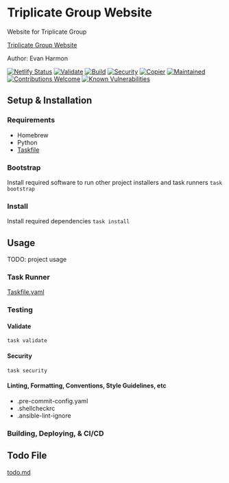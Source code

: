 # Triplicate Group Website

Website for Triplicate Group

[Triplicate Group Website](https://triplicategroup.com)

Author: Evan Harmon

[![Netlify Status](https://api.netlify.com/api/v1/badges/edff9cf5-c231-4a97-a6f9-2f484dcbbf6e/deploy-status)](https://app.netlify.com/sites/triplicategroup/deploys)
[![Validate](https://github.com/Triplicate-Group/triplicate-group/actions/workflows/validate.yml/badge.svg)](https://github.com/Triplicate-Group/triplicate-group/actions/workflows/validate.yml)
[![Build](https://github.com/Triplicate-Group/triplicate-group/actions/workflows/build.yml/badge.svg)](https://github.com/Triplicate-Group/triplicate-group/actions/workflows/build.yml)
[![Security](https://github.com/Triplicate-Group/triplicate-group/actions/workflows/security.yml/badge.svg)](https://github.com/Triplicate-Group/triplicate-group/actions/workflows/security.yml)
[![Copier](https://img.shields.io/endpoint?url=https://raw.githubusercontent.com/copier-org/copier/master/img/badge/badge-grayscale-inverted-border-orange.json)](https://github.com/copier-org/copier)
[![Maintained](https://img.shields.io/badge/maintained%3F-yes-brightgreen.svg?style=flat-square)](https://github.com/Triplicate-Group/triplicate-group)
[![Contributions Welcome](https://img.shields.io/badge/contributions-welcome-brightgreen.svg?style=flat-square)](https://github.com/Triplicate-Group/triplicate-group)
[![Known Vulnerabilities](https://snyk.io/test/github/Triplicate-Group/triplicate-group/badge.svg?style=flat-square)](https://snyk.io/test/github/Triplicate-Group/triplicate-group)

## Setup & Installation

### Requirements

- Homebrew
- Python
- [Taskfile](https://taskfile.dev/)

### Bootstrap

Install required software to run other project installers and task runners
`task bootstrap`

### Install

Install required dependencies
`task install`

## Usage

TODO: project usage

### Task Runner

[Taskfile.yaml](./Taskfile.yml)

### Testing

#### Validate

`task validate`

#### Security

`task security`

#### Linting, Formatting, Conventions, Style Guidelines, etc

- .pre-commit-config.yaml
- .shellcheckrc
- .ansible-lint-ignore

### Building, Deploying, & CI/CD

## Todo File

[todo.md](./todo.md)
